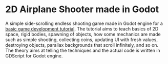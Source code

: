 # 2D Airplane Shooter made in Godot
A simple side-scrolling endless shooting game made in Godot engine for a [basic game development tutorial](https://gameidea.org/2024/10/05/making-2d-airplane-shooter-game-in-godot/). The tutorial aims to teach basics of 2D space, rigid bodies, spawning of objects, how some mechanics are made such as simple shooting, collecting coins, updating UI with fresh values, destroying objects, parallax backgrounds that scroll infinitely, and so on. The theory aims at telling the techniques and the actual code is written in GDScript for Godot engine.
